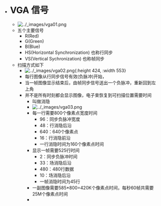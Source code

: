 - # VGA 信号
	- ![../_images/vga01.png](https://nju-projectn.github.io/dlco-lecture-note/_images/vga01.png)
	- 五个主要信号
		- R(Red)
		- G(Green)
		- B(Blue)
		- HS(Horizontal Synchronization) 也称行同步
		- VS(Vertical Sychronization) 也称帧同步
	- 扫描方式如下
		- ![../_images/vga02.png](https://nju-projectn.github.io/dlco-lecture-note/_images/vga02.png){:height 424, :width 553}
		- 每行图像从行同步信号有效(负脉冲)开始，
		- 当一帧图像显示结束后，由帧同步信号送出一个负脉冲，重新回到左上角
		- 并不是所有时刻都会显示图像，电子束恢复到可扫描位置需要时间
			- 叫做消隐
			- ![../_images/vga03.png](https://nju-projectn.github.io/dlco-lecture-note/_images/vga03.png)
			- 每一行需要800个像素点宽度时间
				- 96：同步负脉冲宽度
				- 48：行消隐后沿
				- 640：640个像素点
				- 16：行消隐前沿
				- 一行消隐时间为160个像素点时间
			- 显示一帧需要525行时间
				- 2：同步负脉冲时间
				- 33：场消隐后沿
				- 480：480行数据
				- 10：场消隐后沿
				- 一帧消隐时间为45行
			- 一副图像需要585*800=420K个像素点时间，每秒60帧共需要25M个像素点时间
			-